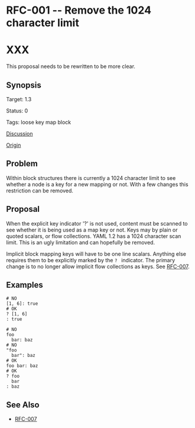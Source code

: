 RFC-001 -- Remove the 1024 character limit
==========================================

# XXX

This proposal needs to be rewritten to be more clear.


## Synopsis

Target: 1.3

Status: 0

Tags: loose key map block

[Discussion](../../../issues/0)

[Origin](../../../wiki/RFC-001)


## Problem

Within block structures there is currently a 1024 character limit to see whether a node is a key for a new mapping or not.
With a few changes this restriction can be removed.


## Proposal

When the explicit key indicator '?' is not used, content must be scanned to see whether it is being used as a map key or not.
Keys may by plain or quoted scalars, or flow collections.
YAML 1.2 has a 1024 character scan limit.
This is an ugly limitation and can hopefully be removed.

Implicit block mapping keys will have to be one line scalars.
Anything else requires them to be explicitly marked by the `? ` indicator.
The primary change is to no longer allow implicit flow collections as keys.
See [RFC-007](RFC-007.md).


## Examples

```
# NO
[1, 6]: true
# OK
? [1, 6]
: true

# NO
foo
  bar: baz
# NO
"foo
  bar": baz
# OK
foo bar: baz
# OK
? foo
  bar
: baz
```


## See Also

* [RFC-007](RFC-007.md)
